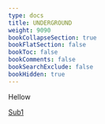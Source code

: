 ```yaml
---
type: docs
title: UNDERGROUND
weight: 9090
bookCollapseSection: true
bookFlatSection: false
bookToc: false
bookComments: false
bookSearchExclude: false
bookHidden: true
---
```


Hellow

[Sub1](sub1)